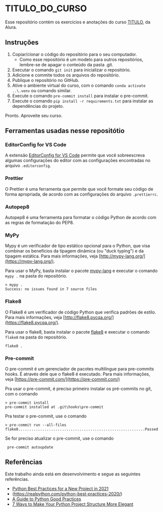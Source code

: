 # TITULO_DO_CURSO

Esse repositório contém os exercícios e anotações do curso
[TITULO](LINK), da Alura.

## Instruções

1. Copiar/clonar o código do repositório para o seu computador.
   - Como esse repositório é um modelo para outros repositórios, lembre-se de apagar o conteúdo da pasta .git.
2. Executar o comando `git init` para inicializar o repositório.
3. Adicione e commite todos os arquivos do repositório.
4. Publique o repositório no GitHub.
5. Ative o ambiente virtual do curso, com o comando `conda activate ..\.venv` ou comando similar.
6. Execute o comando `pre-commit install` para instalar o pre-commit.
7. Execute o comando `pip install -r requirements.txt` para instalar as dependências do projeto.

Pronto. Aproveite seu curso.

## Ferramentas usadas nesse repositótio

### EditorConfig for VS Code

A extensão [EditorConfig for VS Code](https://marketplace.visualstudio.com/items?itemName=EditorConfig.EditorConfig) permite que você sobreescreva algumas configurações do editor com as configurações encontradas no arquivo `.editorconfig`.

### Prettier

O Prettier é uma ferramenta que permite que você formate seu código de forma apropriada, de acordo com as configurações do arquivo `.prettierrc`.

### Autopep8

Autopep8 é uma ferramenta para formatar o código Python de acordo com as
regras de formatação do PEP8.

### MyPy

Mypy é um verificador de tipo estático opcional para o Python, que visa
combinar os benefícios da tipagem dinâmica (ou "duck typing") e da
tipagem estática. Para mais informações, veja
[http://mypy-lang.org/](https://mypy-lang.org/).

Para usar o MyPy, basta instalar o pacote
[mypy-lang](https://pypi.org/project/mypy-lang/) e executar o comando
`mypy .` na pasta do repositório.

```shell
> mypy .
Success: no issues found in 7 source files
```

### Flake8

O Flake8 é um verificador de código Python que verifica padrões de
estilo. Para mais informações, veja
[http://flake8.pycqa.org/](https://flake8.pycqa.org/).

Para usar o flake8, basta instalar o pacote
[flake8](https://pypi.org/project/flake8/) e executar o comando
`flake8` na pasta do repositório.

```shell
flake8 .
```

### Pre-commit

O pre-commit é um gerenciador de pacotes multilíngue para pre-commits
hooks. É através dele que o flake8 é executado. Para mais informações,
veja [https://pre-commit.com/](https://pre-commit.com/)

Pra usar o pre-commit, é preciso primeiro instalar os pré-commits no
git, com o comando

```shell
> pre-commit install
pre-commit installed at .git\hooks\pre-commit
```

Pra testar o pre-commit, use o comando

```shell
> pre-commit run --all-files
flake8..........................................................Passed
```

Se for preciso atualizar o pre-commit, use o comando

```shell
 pre-commit autoupdate
```

## Referências

Este trabalho ainda está em desenvolvimento e segue as seguintes
referências.

- [Python Best Practices for a New Project in 2021](https://mitelman.engineering/blog/python-best-practice/automating-python-best-practices-for-a-new-project/)
- (https://realpython.com/python-best-practices-2020/)
- [A Guide to Python Good Practices](https://towardsdatascience.com/a-guide-to-python-good-practices-90598529da35)
- [7 Ways to Make Your Python Project Structure More Elegant](https://www.the-analytics.club/python-project-structure-best-practices)
